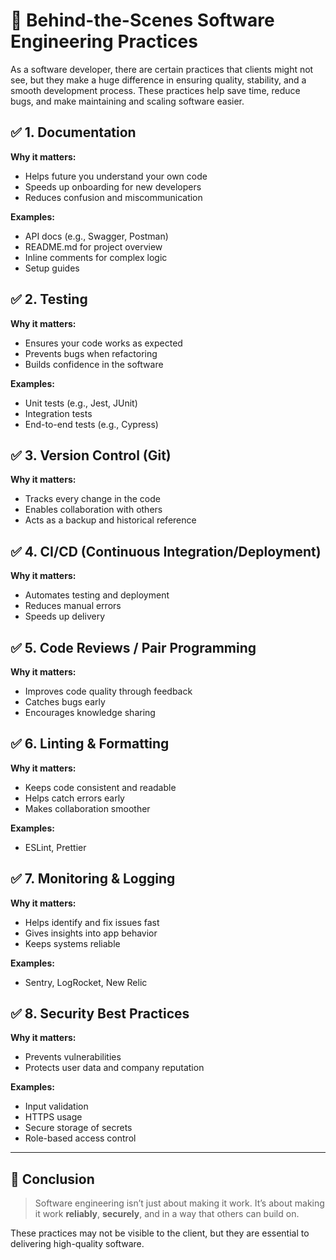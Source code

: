 
# 🔧 Behind-the-Scenes Software Engineering Practices

As a software developer, there are certain practices that clients might not see, but they make a huge difference in ensuring quality, stability, and a smooth development process. These practices help save time, reduce bugs, and make maintaining and scaling software easier.

## ✅ 1. Documentation

**Why it matters:**
- Helps future you understand your own code
- Speeds up onboarding for new developers
- Reduces confusion and miscommunication

**Examples:**
- API docs (e.g., Swagger, Postman)
- README.md for project overview
- Inline comments for complex logic
- Setup guides

## ✅ 2. Testing

**Why it matters:**
- Ensures your code works as expected
- Prevents bugs when refactoring
- Builds confidence in the software

**Examples:**
- Unit tests (e.g., Jest, JUnit)
- Integration tests
- End-to-end tests (e.g., Cypress)

## ✅ 3. Version Control (Git)

**Why it matters:**
- Tracks every change in the code
- Enables collaboration with others
- Acts as a backup and historical reference

## ✅ 4. CI/CD (Continuous Integration/Deployment)

**Why it matters:**
- Automates testing and deployment
- Reduces manual errors
- Speeds up delivery

## ✅ 5. Code Reviews / Pair Programming

**Why it matters:**
- Improves code quality through feedback
- Catches bugs early
- Encourages knowledge sharing

## ✅ 6. Linting & Formatting

**Why it matters:**
- Keeps code consistent and readable
- Helps catch errors early
- Makes collaboration smoother

**Examples:**
- ESLint, Prettier

## ✅ 7. Monitoring & Logging

**Why it matters:**
- Helps identify and fix issues fast
- Gives insights into app behavior
- Keeps systems reliable

**Examples:**
- Sentry, LogRocket, New Relic

## ✅ 8. Security Best Practices

**Why it matters:**
- Prevents vulnerabilities
- Protects user data and company reputation

**Examples:**
- Input validation
- HTTPS usage
- Secure storage of secrets
- Role-based access control

---

## 🎯 Conclusion

> Software engineering isn’t just about making it work. It’s about making it work **reliably**, **securely**, and in a way that others can build on.

These practices may not be visible to the client, but they are essential to delivering high-quality software.
